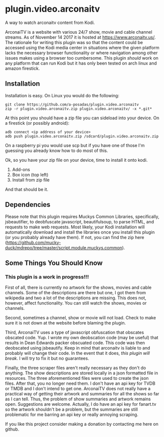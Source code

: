 # plugin.video.arconaitv
A way to watch arconaitv content from Kodi.

ArconaiTV is a website with various 24/7 show, movie and cable channel streams. As of November 14 2017 it is hosted at https://www.arconaitv.us/. The rationale for writing this plugin was so that the 
content could be accessed using the Kodi media center in situations where the given platform lacks the necessary browser functionality or where navigation among other issues makes using a browser too 
cumbersome. This plugin *should* work on any platform that can run Kodi but it has only been tested on arch linux and amazon firestick.

## Installation

Installation is easy. On Linux you would do the following:

    git clone https://github.com/a-posadas/plugin.video.arconaitv
    zip -r plugin.video.arconaitv.zip plugin.video.arconaitv/ -x *.git*

At this point you should have a zip file you can sideload into your device. On a firestick (or possibly android):

    adb connect <ip address of your device>
    adb push plugin.video.arconaitv.zip /sdcard/plugin.video.arconaitv.zip

On a raspberry pi you would use scp but if you have one of those I'm guessing you already know how to do most of this. 

Ok, so you have your zip file on your device, time to install it onto kodi.
1. Add-ons
2. Box icon (top left)
3. Install from zip file 

And that should be it. 

## Dependencies

Please note that this plugin requires Muckys Common Libraries, specifically, jsbeautifier, to deobfuscate javascript, beautifulsoup, to parse HTML, and requests to make web requests. Most likely, your 
Kodi installation will automatically download and install the libraries once you install this plugin (or you probably already have them). If not, you can find the zip here 
(https://github.com/mucky-duck/mdrepo/tree/master/script.module.muckys.common).

## Some Things You Should Know

### This plugin is a work in progress!!!

First of all, there is currently no artwork for the shows, movies and cable channels. Some of the descriptions are there but one, I got them from wikipedia and two a lot of the descriptions are missing. 
This does not, however, affect functionality. You can still watch the shows, movies or channels. 

Second, sometimes a channel, show or movie will not load. Check to make sure it is not down at the website before blaming the plugin. 

Third, ArconaiTV uses a type of javascript obfuscation that obscates obscated code. Yup. I wrote my own deobscation code (may be useful) that results in Dean Edwards packer obscuated code. This code was 
then deobscated using jsbeautify. Keep in mind that arconaitv is liable to and probably will change their code. In the event that it does, *this plugin will break*. I will try to fix it but no guarantees. 

Finally, the three scraper files aren't really necessary as they don't do anything. The show descriptions are stored locally in a json formatted file in resources. The three aforementioned files were used 
to create the json files. After that, you no longer need them. I don't have an api key for TVDB or TMDB and I don't intend to get one. ArconaiTV does not really have a practical way of getting their 
artwork and summaries for all the shows so far as I can tell. Thus, the problem of show summaries and artwork remains open. Suggestions are welcome. Actually, I do have an api key for fanart.tv so the 
artwork shouldn't be a problem, but the summaries are still problematic for me barring an api key or really annoying scraping. 

If you like this project consider making a donation by contacting me here on github. 
